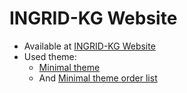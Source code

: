 # INGRID-KG Website

- Available at [INGRID-KG Website](https://dice-group.github.io/ingrid.github.io/)
- Used theme:
    - [Minimal theme](https://pages-themes.github.io/minimal/)
    - And [Minimal theme order list](https://github.com/orderedlist/minimal)
